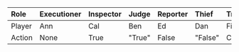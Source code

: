 | Role   | Executioner | Inspector | Judge  | Reporter | Thief   | Trader  |
| :------| :-----------| :---------| :------| :--------| :-------| :------ |
| Player | Ann         | Cal       | Ben    | Ed       | Dan     | Fin     |
| Action | None        | True      | "True" | False    | "False" | Class   |